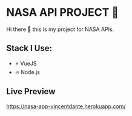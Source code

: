 # NASA API PROJECT :rocket:



Hi there :wave: this is my project for NASA APIs.

## Stack I Use:

- :zap: VueJS
- :fire: Node.js

## Live Preview
https://nasa-app-vincentdante.herokuapp.com/

